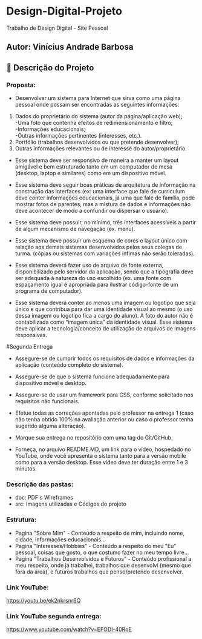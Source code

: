 # Design-Digital-Projeto
Trabalho de Design Digital - Site Pessoal
## Autor: Vinícius Andrade Barbosa


## :dart: Descrição do Projeto
### Proposta:
* Desenvolver  um  sistema  para  Internet  que  sirva  como  uma  página  pessoal  onde  possam  ser encontradas as seguintes informações:
 1. Dados do proprietário do sistema (autor da página/aplicação web);<br> 
  -Uma foto que contenha efeitos de redimensionamento e filtro;<br> 
  -Informações educacionais;<br>
  -Outras informações pertinentes (interesses, etc.). 
 2. Portfólio (trabalhos desenvolvidos ou que pretende desenvolver); 
 3. Outras informações relevantes ou de interesse do autor/proprietário.

* Esse sistema deve ser responsivo de maneira a manter um layout amigável e bem estruturado tanto em um computador de mesa (desktop, laptop e similares) como em um dispositivo móvel.<br>
* Esse  sistema  deve  seguir  boas  práticas  de  arquitetura  de  informação  na  construção  das interfaces (ex: uma interface que fale de curriculum deve conter informações educacionais, já uma que fale de família, pode mostrar fotos de parentes, mas a mistura de dados e informações não deve acontecer de modo a confundir ou dispersar o usuário).<br> 
* Esse sistema deve possuir, no mínimo, três interfaces acessíveis a partir de algum mecanismo de navegação (ex. menu).<br>

* Esse sistema deve possuir um esquema de cores e layout único com relação aos demais sistemas desenvolvidos  pelos  seus  colegas  de  turma.  (cópias ou sistemas com variações ínfimas não serão toleradas).<br>

* Esse  sistema  deverá  fazer  uso  de  arquivo  de  fonte  externa,  disponibilizado  pelo  servidor  da aplicação, sendo que a tipografia deve ser adequada à natureza do uso escolhido (ex. uma fonte com  espaçamento  igual  é  apropriada  para  ilustrar  código-fonte  de  um  programa  de computador).<br>

* Esse sistema deverá conter ao menos uma imagem ou logotipo que seja único e que contribua para  dar  uma  identidade  visual  ao  mesmo  (o  uso  dessa  imagem  ou  logotipo  fica  a  cargo  do aluno). A foto do autor não é contabilizada como “imagem única” da identidade visual. Esse  sistema  deve  aplicar  a  tecnologia/conceito  de utilização  de  arquivos  de  imagens responsivas.<br>

#Segunda Entrega
* Assegure-se de cumprir todos os requisitos de dados e informações da aplicação (conteúdo completo do sistema).<br>

* Assegure-se de que o sistema funcione adequadamente para dispositivo móvel e desktop.<br>

* Assegure-se de usar um framework para CSS, conforme solicitado nos requisitos não funcionais.<br>

* Efetue todas as correções apontadas pelo professor na entrega 1 (caso não tenha obtido 100% na avaliação anterior ou caso o professor tenha sugerido alguma alteração).<br>
* Marque sua entrega no repositório com uma tag do Git/GitHub.<br>

* Forneça, no arquivo README.MD, um link para o vídeo, hospedado no YouTube, onde você apresenta o sistema tanto para a versão mobile como para a versão desktop. Esse vídeo deve ter duração entre 1 e 3 minutos.<br>
 
### Descrição das pastas:

* doc: PDF´s Wireframes
* src: Imagens utilizadas e Códigos do projeto

### Estrutura:
* Pagina "Sobre Mim" - Conteúdo a respeito de mim, incluindo nome, cidade, informações educacionais...<br>
* Pagina "Interesses/Hobbies" - Conteúdo a respeito do meu "Eu" pessoal, coisas que gosto, o que costumo fazer no meu tempo livre...<br>
* Pagina "Trabalhos Desenvolvidos e Futuros" - Conteúdo profissional a meu respeito, onde já trabalhei, trabalhos que desenvolvi (mesmo que fora da área), e futuros trabalhos que penso/pretendo desenvolver.

### Link YouTube: 
https://youtu.be/ek2nkrsnr6Q

### Link YouTube segunda entrega:
https://www.youtube.com/watch?v=EFODI-40RoE

